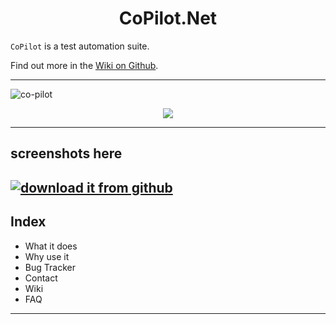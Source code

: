 <h1 align="center">CoPilot.Net</h1>

`CoPilot` is a test automation suite.

Find out more in the [Wiki on Github](../../wiki).

---
![co-pilot](https://user-images.githubusercontent.com/28795922/183652390-872da29f-162a-4d62-ba6e-c8624215ef57.png)

<p align="center"><img src="https://user-images.githubusercontent.com/28795922/183652390-872da29f-162a-4d62-ba6e-c8624215ef57.png"/></p>

---
screenshots here
---
[![download it from github](https://user-images.githubusercontent.com/28795922/183650250-e1704138-8697-47fb-8584-5f9b0db5caae.jpg)](../../releases)
---
## Index
  
- What it does
- Why use it
- Bug Tracker
- Contact
- Wiki
- FAQ
---  
  
